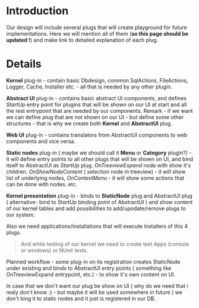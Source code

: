# Introduction #

Our design will include several plugs that will create playground for future implementations. Here we will mention all of them (**so this page should be updated !**) and make link to detailed explanation of each plug.


# Details #

**Kernel** plug-in - contain basic Dbdesign, common SqlActions, FileActions, Logger, Cache, Installer etc. - all that is needed by any other plugin.

**Abstract UI** plug-in - contains basic abstract UI components, and defines _StartUp_ entry point for plugins that will be shown on our UI at start and all the rest entrypoint that are needed by our components.
Remark - if we want we can define plug that are not shown on our UI - but define some other structures - that is why we create both **Kernel** and **AbstractUI** plug.

**Web UI** plug-in - contains translators from AbstractUI components to web components and vice versa.

**Static nodes** plug-in ( maybe we should call it **Menu** or **Category** plugin?) - it will define entry points to all other plugs that will be shown on UI, and bind itself to AbstractUI as _StartUp_ plug. _OnTreeviewExpand_ node with show it's children.
_OnShowNodeContent_ ( selection node in treeview) - it will show list of underlying nodes, _OnContextMenu_ - it will show some actions that can be done with nodes. etc.

**Kernel presentation** plug-in - binds to **StaticNode** plug and AbstractUI plug ( alternative- bind to _StartUp_ binding point of AbstractUI ) and show content of our kernel tables and add possibilities to add/upodate/remove plugs to our system.

Also we need applications/installations that will execute Installers of this 4 plugs.
> And while testing of our kernel we need to create test Apps (console or windows) or NUnit tests.

Planned workflow - some plug-in on its registration creates StaticNode under existing and binds to AbstractUI entry points ( something like OnTreeviewExpand entrypoint, etc.) - to show it's own content on UI.

In case that we don't want our plug be show on UI ( why do we need that i realy don't know :)  - but maybe it will be used somewhere in future ) we don't bing it to static nodes and it just is registered in our DB.
